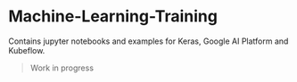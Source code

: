 # Machine-Learning-Training
Contains jupyter notebooks and examples for Keras, Google AI Platform and Kubeflow. 

> Work in progress


